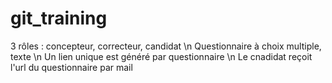 ﻿# git_training

3 rôles : concepteur, correcteur, candidat \n
Questionnaire à choix multiple, texte \n
Un lien unique est généré par questionnaire \n
Le cnadidat reçoit l'url du questionnaire par mail